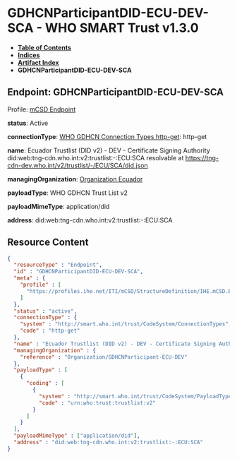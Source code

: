 # GDHCNParticipantDID-ECU-DEV-SCA - WHO SMART Trust v1.3.0

* [**Table of Contents**](toc.md)
* [**Indices**](indices.md)
* [**Artifact Index**](artifacts.md)
* **GDHCNParticipantDID-ECU-DEV-SCA**

## Endpoint: GDHCNParticipantDID-ECU-DEV-SCA

Profile: [mCSD Endpoint](https://profiles.ihe.net/ITI/mCSD/4.0.0/StructureDefinition-IHE.mCSD.Endpoint.html)

**status**: Active

**connectionType**: [WHO GDHCN Connection Types http-get](CodeSystem-ConnectionTypes.md#ConnectionTypes-http-get): http-get

**name**: Ecuador Trustlist (DID v2) - DEV - Certificate Signing Authority did:web:tng-cdn.who.int:v2:trustlist:-:ECU:SCA resolvable at https://tng-cdn-dev.who.int/v2/trustlist/-/ECU/SCA/did.json

**managingOrganization**: [Organization Ecuador](Organization-GDHCNParticipant-ECU-DEV.md)

**payloadType**: WHO GDHCN Trust List v2

**payloadMimeType**: application/did

**address**: did:web:tng-cdn.who.int:v2:trustlist:-:ECU:SCA



## Resource Content

```json
{
  "resourceType" : "Endpoint",
  "id" : "GDHCNParticipantDID-ECU-DEV-SCA",
  "meta" : {
    "profile" : [
      "https://profiles.ihe.net/ITI/mCSD/StructureDefinition/IHE.mCSD.Endpoint"
    ]
  },
  "status" : "active",
  "connectionType" : {
    "system" : "http://smart.who.int/trust/CodeSystem/ConnectionTypes",
    "code" : "http-get"
  },
  "name" : "Ecuador Trustlist (DID v2) - DEV - Certificate Signing Authority\ndid:web:tng-cdn.who.int:v2:trustlist:-:ECU:SCA\nresolvable at https://tng-cdn-dev.who.int/v2/trustlist/-/ECU/SCA/did.json",
  "managingOrganization" : {
    "reference" : "Organization/GDHCNParticipant-ECU-DEV"
  },
  "payloadType" : [
    {
      "coding" : [
        {
          "system" : "http://smart.who.int/trust/CodeSystem/PayloadTypes",
          "code" : "urn:who:trust:trustlist:v2"
        }
      ]
    }
  ],
  "payloadMimeType" : ["application/did"],
  "address" : "did:web:tng-cdn.who.int:v2:trustlist:-:ECU:SCA"
}

```
